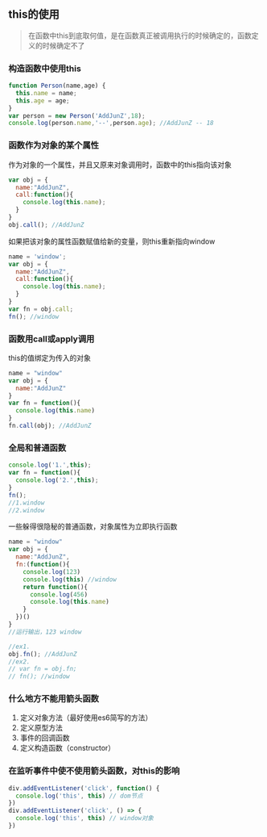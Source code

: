 <!-- this.md -->
## this的使用
> 在函数中this到底取何值，是在函数真正被调用执行的时候确定的，函数定义的时候确定不了

### 构造函数中使用this
```js
function Person(name,age) {
  this.name = name;
  this.age = age;
}
var person = new Person('AddJunZ',18);
console.log(person.name,'--',person.age); //AddJunZ -- 18
```
### 函数作为对象的某个属性
作为对象的一个属性，并且又原来对象调用时，函数中的this指向该对象
```js
var obj = {
  name:"AddJunZ",
  call:function(){
    console.log(this.name);
  }
}
obj.call(); //AddJunZ
```
如果把该对象的属性函数赋值给新的变量，则this重新指向window
```js
name = 'window';
var obj = {
  name:"AddJunZ",
  call:function(){
    console.log(this.name);
  }
}
var fn = obj.call;
fn(); //window
```
### 函数用call或apply调用
this的值绑定为传入的对象
```js
name = "window"
var obj = {
  name:"AddJunZ"
}
var fn = function(){
  console.log(this.name)
}
fn.call(obj); //AddJunZ
```
### 全局和普通函数
```js
console.log('1.',this);
var fn = function(){
  console.log('2.',this);
}
fn();
//1.window
//2.window
```
一些躲得很隐秘的普通函数，对象属性为立即执行函数
```js
name = "window"
var obj = {
  name:"AddJunZ",
  fn:(function(){
    console.log(123)
    console.log(this) //window
    return function(){
      console.log(456)
      console.log(this.name)
    }
  })()
}
//运行输出，123 window

//ex1.
obj.fn(); //AddJunZ
//ex2.
// var fn = obj.fn;
// fn(); //window
```

### 什么地方不能用箭头函数
1. 定义对象方法（最好使用es6简写的方法）
2. 定义原型方法
3. 事件的回调函数
4. 定义构造函数（constructor）

### 在监听事件中使不使用箭头函数，对this的影响
```js
div.addEventListener('click', function() {
  console.log('this', this) // dom节点
})
div.addEventListener('click', () => {
  console.log('this', this) // window对象
})
```
